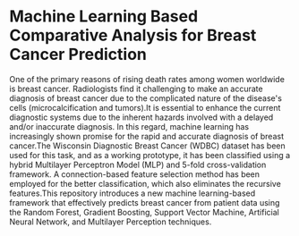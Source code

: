 # Machine Learning Based Comparative Analysis for Breast Cancer Prediction
 One of the primary reasons of rising death rates among women worldwide is breast cancer. Radiologists find it challenging to make an accurate diagnosis of breast cancer due to the complicated nature of the disease's cells (microcalcification and tumors).It is essential to enhance the current diagnostic systems due to the inherent hazards involved with a delayed and/or inaccurate diagnosis. In this regard, machine learning has increasingly shown promise for the rapid and accurate diagnosis of breast cancer.The Wisconsin Diagnostic Breast Cancer (WDBC) dataset has been used for this task, and as a working prototype, it has been classified using a hybrid Multilayer Perceptron Model (MLP) and 5-fold cross-validation framework. A connection-based feature selection method has been employed for the better classification, which also eliminates the recursive features.This repository introduces a new machine learning-based framework that effectively predicts breast cancer from patient data using the Random Forest, Gradient Boosting, Support Vector Machine, Artificial Neural Network, and Multilayer Perception techniques.